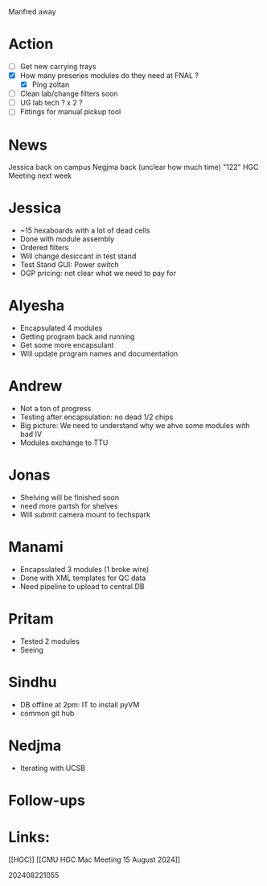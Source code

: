 Manfred away
# Action 
- [ ] Get new carrying trays
- [x] How many preseries modules do they need at FNAL ? 
	- [x] Ping zoltan
- [ ] Clean lab/change filters soon
- [ ] UG lab tech ? x 2 ?
- [ ] Fittings for manual pickup tool

# News
Jessica back on campus
Negjma back (unclear how much time) "122" 
HGC Meeting next week

# Jessica
- ~15 hexaboards with a lot of dead cells 
- Done with module assembly 
- Ordered filters
- Will change desiccant in test stand
- Test Stand GUI: Power switch
- OGP pricing: not clear what we need to pay for


# Alyesha
- Encapsulated 4 modules 
- Getting program back and running
- Get some more encapsulant
- Will update program names and documentation

# Andrew
- Not a ton of progress
- Testing after encapsulation: no dead 1/2 chips
- Big picture: We need to understand why we ahve some modules with bad IV
- Modules exchange to TTU

# Jonas
- Shelving will be finished soon
- need more partsh for shelves
- Will submit camera mount to techspark

# Manami 
- Encapsulated 3 modules (1 broke wire)
- Done with XML templates for QC data
- Need pipeline to upload to central DB

# Pritam
- Tested 2 modules
- Seeing 

# Sindhu
- DB offline at 2pm: IT to install pyVM 
- common git hub

# Nedjma
- Iterating with UCSB

# Follow-ups


# Links: 
[[HGC]]
[[CMU HGC Mac Meeting 15 August 2024]]


202408221055